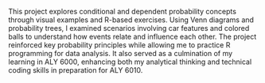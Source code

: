This project explores conditional and dependent probability concepts through visual examples and R-based exercises. Using Venn diagrams and probability trees, I examined scenarios involving car features and colored balls to understand how events relate and influence each other. The project reinforced key probability principles while allowing me to practice R programming for data analysis. It also served as a culmination of my learning in ALY 6000, enhancing both my analytical thinking and technical coding skills in preparation for ALY 6010.
